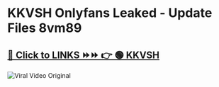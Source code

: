 
 # KKVSH Onlyfans Leaked - Update Files 8vm89

## <h2><a href="https://clipsfans.com/KKVSH&ref=git">🔗 Click to LINKS ⏩⏩ 👉 🟢 KKVSH </a></h2>

<a href="https://clipsfans.com/KKVSH&ref=git" rel="nofollow" data-target="animated-image.originalLink"><img src="https://i.ibb.co.com/xMMVF88/686577567.gif" alt="Viral Video Original" style="max-width: 100%; display: inline-block;" data-target="animated-image.originalImage"></a>


